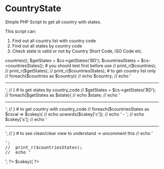 # CountryState
Simple PHP Script to get all country with states.

This script can:

1. Find out all country list with country code
2. Find out all states by country code
3. Check state is valid or not by Country Short Code, ISO Code etc.


<?php
//here is all example you should use
//BD parameter passed as country code of Bangladesh, you should use your own; 

$cs = new CountryState();
$countries = $cs->countries();
$getStates = $cs->getStates('BD');
$countriesStates = $cs->countriesStates();

#	you should test first before use
//	print_r($countries);
//	print_r($getStates);
//	print_r($countriesStates);



#	to get country list only
//	foreach($countries as $country){
//		echo $country;
//		echo '<hr>';
//	}

#	to get states by country_code
//	$getStates = $cs->getStates('BD');
//	foreach($getStates as $state){
//		echo $state;
//		echo '<hr>';
//	}

#	to get country with country_code
//	foreach($countriesStates as $csval => $cskey){
//		echo ucwords($cskey['c']); 
//		echo ' - '; 
//		echo $cskey['s'];
//		echo '<hr>';
//	}

# 	to see clean/clear view to understand -> uncomment this
//	echo '<pre>';
//	print_r($countriesStates);
//	echo '</pre>';

?>


<!-- Select option example with country and states -->
<!--	<select id="country_states" class="form-control">-->
<!--		<option value="">Select Country</option>-->
<!--		--><?php // foreach($countriesStates as $csval => $cskey){ ?>
<!--			<option value="--><?php //echo $cskey['s']; ?><!--">--><?php //echo ucwords($cskey['c']); ?><!--</option>-->
<!--		--><?php //} ?>
<!--	</select>-->
<!-- Select option example with country and states -->
